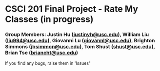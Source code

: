 # CSCI 201 Final Project - Rate My Classes (in progress)
### Group Members: Justin Hu (justinyh@usc.edu), William Liu (liu994@usc.edu), Giovanni Lu (giovannl@usc.edu), Brighton Simmons (jbsimmon@usc.edu), Tom Shust (shust@usc.edu), Brian Tse (briancht@usc.edu)

If you find any bugs, raise them in 'Issues'
